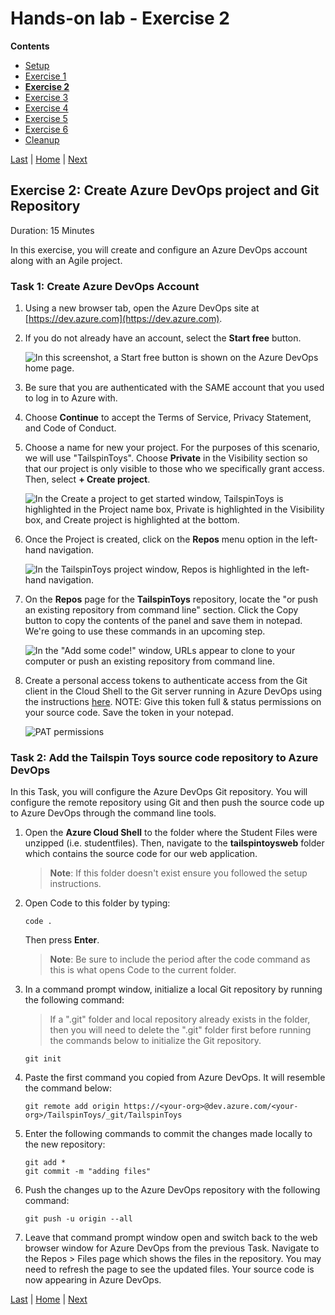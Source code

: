 # Hands-on lab - Exercise 2

**Contents**
- [Setup](LabSetup)
- [Exercise 1](LabExercise01)
- [**Exercise 2**](LabExercise02)
- [Exercise 3](LabExercise03)
- [Exercise 4](LabExercise04)
- [Exercise 5](LabExercise05)
- [Exercise 6](LabExercise06)
- [Cleanup](LabCleanup)

[Last](LabExercise01) | [Home](lab) | [Next](LabExercise03)

## Exercise 2: Create Azure DevOps project and Git Repository

Duration: 15 Minutes

In this exercise, you will create and configure an Azure DevOps account along with an Agile project.

### Task 1: Create Azure DevOps Account

1.  Using a new browser tab, open the Azure DevOps site at [https://dev.azure.com](https://dev.azure.com).

2.  If you do not already have an account, select the **Start free** button.
    
    ![In this screenshot, a Start free button is shown on the Azure DevOps home page.](./assets/lab-images/stepbystep/media/image56.png "Azure DevOps screenshot")

3.  Be sure that you are authenticated with the SAME account that you used to log in to Azure with.

4.  Choose **Continue** to accept the Terms of Service, Privacy Statement, and Code of Conduct.

5.  Choose a name for new your project. For the purposes of this scenario, we will use "TailspinToys". Choose **Private** in the Visibility section so that our project is only visible to those who we specifically grant access. Then, select **+ Create project**.
    
    ![In the Create a project to get started window, TailspinToys is highlighted in the Project name box, Private is highlighted in the Visibility box, and Create project is highlighted at the bottom.](./assets/lab-images/stepbystep/media/image57.png "Create a project window")

6.  Once the Project is created, click on the **Repos** menu option in the left-hand navigation.

    ![In the TailspinToys project window, Repos is highlighted in the left-hand navigation.](./assets/lab-images/stepbystep/media/image58.png "TailspinToys navigation window")

7.  On the **Repos** page for the **TailspinToys** repository, locate the "or push an existing repository from command line" section. Click the Copy button to copy the contents of the panel and save them in notepad. We're going to use these commands in an upcoming step.

    ![In the "Add some code!" window, URLs appear to clone to your computer or push an existing repository from command line.](./assets/lab-images/stepbystep/media/image59.png "TailspinToys is empty. Add some code! window")

8. Create a personal access tokens to authenticate access from the Git client in the Cloud Shell to the Git server running in Azure DevOps using the instructions [here](https://docs.microsoft.com/en-us/azure/devops/organizations/accounts/use-personal-access-tokens-to-authenticate?view=azure-devops&tabs=preview-page#create-personal-access-tokens-to-authenticate-access). NOTE: Give this token full & status permissions on your source code. Save the token in your notepad. 

    ![PAT permissions](./assets/lab-images/stepbystep/media/image59b.png "PAT permissions")

### Task 2: Add the Tailspin Toys source code repository to Azure DevOps

In this Task, you will configure the Azure DevOps Git repository. You will configure the remote repository using Git and then push the source code up to Azure DevOps through the command line tools.

1.  Open the **Azure Cloud Shell** to the folder where the Student Files were unzipped (i.e. studentfiles). Then, navigate to the **tailspintoysweb** folder which contains the source code for our web application.

    > **Note**: If this folder doesn't exist ensure you followed the setup instructions.

2. Open Code to this folder by typing: 
   
   ```
   code .
   ``` 

   Then press **Enter**. 
   
   >**Note**: Be sure to include the period after the code command as this is what opens Code to the current folder.
   
3.  In a command prompt window, initialize a local Git repository by running the following command:

    > If a ".git" folder and local repository already exists in the folder, then you will need to delete the ".git" folder first before running the commands below to initialize the Git repository.

    ```
    git init
    ```

4.  Paste the first command you copied from Azure DevOps. It will resemble the command below:
    
    ```
    git remote add origin https://<your-org>@dev.azure.com/<your-org>/TailspinToys/_git/TailspinToys
    ```

5.  Enter the following commands to commit the changes made locally to the new repository:
    
    ```
    git add *
    git commit -m "adding files"
    ```

6.  Push the changes up to the Azure DevOps repository with the following command:

    ```
    git push -u origin --all
    ```

7.  Leave that command prompt window open and switch back to the web browser window for Azure DevOps from the previous Task. Navigate to the Repos > Files page which shows the files in the repository. You may need to refresh the page to see the updated files. Your source code is now appearing in Azure DevOps.

[Last](LabExercise01) | [Home](lab) | [Next](LabExercise03)